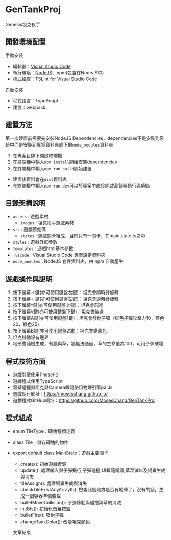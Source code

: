 # GenTankProj

Genesis坦克殺手

## 開發環境配置

手動安裝

* 編輯器：[Visual Studio Code](https://code.visualstudio.com)
* 執行環境：[NodeJS](https://nodejs.org/en/download/)、npm(包含在NodeJS中)
* 樣式檢查：[TSLint for Visual Studio Code](https://marketplace.visualstudio.com/items?itemName=eg2.tslint)

自動安裝

* 程式語言：TypeScript
* 建置：webpack

## 建置方法

第一次建置前需要先安裝NodeJS Dependencies，dependencies不是安裝到系統中而是安裝到專案資料夾底下的`node_modules`資料夾

1. 在專案目錄下開啟終端機
1. 在終端機中輸入`npm install`開始安裝dependencies
1. 在終端機中輸入`npm run build`開始建置

* 建置後資料會在`dist`資料夾
* 在終端機中輸入`npm run dev`可以於專案中直接開啟瀏覽器執行與偵錯

## 目錄架構說明

* `assets`           : 遊戲素材
  * `images`         : 坦克殺手遊戲素材
* `src`              : 遊戲原始碼
  * `states`         : 遊戲關卡組成，目前只有一關卡，在main.state.ts之中
* `styles`           : 遊戲外框參數
* `templates`        : 遊戲html基本參數
* `.vscode`          : Visual Studio Code 專案設定資料夾
* `node_modules`     : NodeJS 套件資料夾，由 npm 自動產生

## 遊戲操作與說明

1. 按下螢幕->鍵(亦可使用鍵盤右鍵)：坦克會順時針旋轉
2. 按下螢幕<-鍵(亦可使用鍵盤左鍵)：坦克會逆時針旋轉
3. 按下螢幕^鍵(亦可使用鍵盤上鍵)：坦克會前進
4. 按下螢幕v鍵(亦可使用鍵盤下鍵)：坦克會後退
5. 按下螢幕A鍵(亦可使用鍵盤1鍵)：坦克會發射子彈（紅色子彈攻擊力10，藍色20，綠色25）
6. 按下螢幕B鍵(亦可使用鍵盤2鍵)：坦克會變顏色
7. 坦克移動沒有邊界
8. 地形會隨機生成，有牆與草，牆無法通過，草的生命值為100，可用子彈破壞

## 程式技術方面

* 遊戲引擎使用Phaser 2
* 遊戲程式使用TypeScript
* 牆壁碰撞與坦克與Camera跟隨使用物理引擎p2.Js
* 遊戲執行網址：https://moseschang.github.io/
* 遊戲程式GitHub網址：https://github.com/MosesChang/GenTankProj

## 程式組成

* enum TileType：磚塊種類定義
* class Tile：儲存磚塊的物件
* export default class MainState：遊戲主要關卡
  * create(): 初始遊戲資源
  * update(): 處理輸入與子彈飛行,子彈碰撞,UI跟隨鏡頭,草湮滅以及場景生成與消失
  * tileAssign(): 處理場景生成與消失
  * checkTileExistAnyArrayIt(): 檢查此個地方是否有地磚了，沒有的話，生成一個容器準備裝載
  * bulletMoveCollision(): 子彈移動與碰撞與草的消滅
  * initBts(): 初始化螢幕按鈕
  * bulletFire(): 發射子彈
  * changeTankColor(): 改變坦克顏色

  文章結束
  